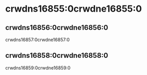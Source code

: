 # crwdns16855:0crwdne16855:0

## crwdns16856:0crwdne16856:0

crwdns16857:0crwdne16857:0

## crwdns16858:0crwdne16858:0

crwdns16859:0crwdne16859:0